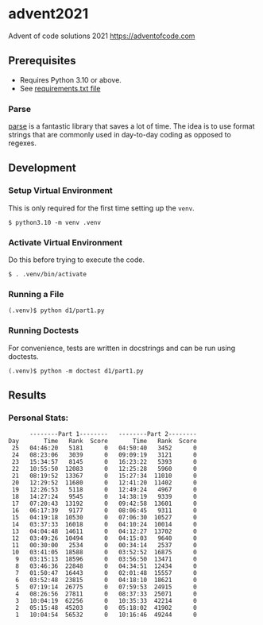 # advent2021
Advent of code solutions 2021 https://adventofcode.com

## Prerequisites
- Requires Python 3.10 or above.
- See [requirements.txt file](./requirements.txt)

### Parse
[parse](https://pypi.org/project/parse/) is a fantastic library that saves a lot of time. The idea is to use format strings that are commonly used in day-to-day coding as opposed to regexes.

## Development
### Setup Virtual Environment
This is only required for the first time setting up the `venv`.
```
$ python3.10 -m venv .venv
```

### Activate Virtual Environment
Do this before trying to execute the code.

```
$ . .venv/bin/activate
```

### Running a File
```
(.venv)$ python d1/part1.py
```

### Running Doctests
For convenience, tests are written in docstrings and can be run using doctests.
```
(.venv)$ python -m doctest d1/part1.py
```

## Results
### Personal Stats:
```
      --------Part 1--------   --------Part 2--------
Day       Time   Rank  Score       Time   Rank  Score
 25   04:46:20   5181      0   04:50:40   3452      0
 24   08:23:06   3039      0   09:09:19   3121      0
 23   15:34:57   8145      0   16:23:22   5393      0
 22   10:55:50  12083      0   12:25:28   5960      0
 21   08:19:52  13367      0   15:27:34  11010      0
 20   12:29:52  11680      0   12:41:20  11402      0
 19   12:26:53   5118      0   12:49:24   4967      0
 18   14:27:24   9545      0   14:38:19   9339      0
 17   07:20:43  13192      0   09:42:58  13601      0
 16   06:17:39   9177      0   08:06:45   9311      0
 15   04:19:18  10530      0   07:06:30  10527      0
 14   03:37:33  16018      0   04:10:24  10014      0
 13   04:04:48  14611      0   04:12:27  13702      0
 12   03:49:26  10494      0   04:15:03   9640      0
 11   00:30:00   2534      0   00:34:14   2537      0
 10   03:41:05  18588      0   03:52:52  16875      0
  9   03:15:13  18596      0   03:56:50  13471      0
  8   03:46:36  22848      0   04:34:51  12434      0
  7   01:50:47  16443      0   02:01:48  15557      0
  6   03:52:48  23815      0   04:18:10  18621      0
  5   07:19:14  26775      0   07:59:53  24915      0
  4   08:26:56  27811      0   08:37:33  25071      0
  3   10:04:19  62256      0   10:35:33  42214      0
  2   05:15:48  45203      0   05:18:02  41902      0
  1   10:04:54  56532      0   10:16:46  49244      0
```


